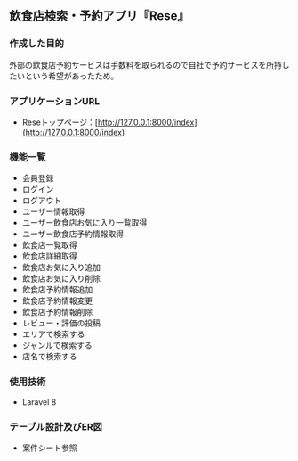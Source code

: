 ## 飲食店検索・予約アプリ『Rese』


### 作成した目的
外部の飲食店予約サービスは手数料を取られるので自社で予約サービスを所持したいという希望があったため。

### アプリケーションURL
- Reseトップページ：[http://127.0.0.1:8000/index](http://127.0.0.1:8000/index)

### 機能一覧
- 会員登録
- ログイン
- ログアウト
- ユーザー情報取得
- ユーザー飲食店お気に入り一覧取得
- ユーザー飲食店予約情報取得
- 飲食店一覧取得
- 飲食店詳細取得
- 飲食店お気に入り追加
- 飲食店お気に入り削除
- 飲食店予約情報追加
- 飲食店予約情報変更
- 飲食店予約情報削除
- レビュー・評価の投稿
- エリアで検索する
- ジャンルで検索する
- 店名で検索する

### 使用技術
- Laravel 8

### テーブル設計及びER図
- 案件シート参照
